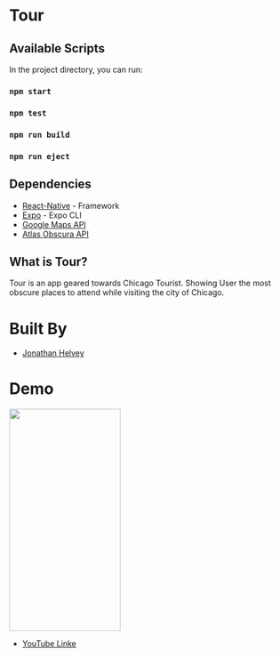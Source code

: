 # Tour

## Available Scripts

In the project directory, you can run:

### `npm start`

### `npm test`

### `npm run build`

### `npm run eject`

## Dependencies

- [React-Native](https://facebook.github.io/react-native/) - Framework
- [Expo](https://expo.io//) - Expo CLI
- [Google Maps API](hhttps://developers.google.com/maps/documentation/)
- [Atlas Obscura API](https://atlas-obscura-api.herokuapp.com/)

## What is Tour?
Tour is an app geared towards Chicago Tourist.  Showing User the most obscure places to attend while visiting the city of Chicago. 

# Built By
- [Jonathan Helvey](https://github.com/JonathanHelvey)
# Demo
<img src="Tour.gif" data-canonical-src="Tour.gif" width="200" height="400" />

- [YouTube Linke](https://youtu.be/8CQRHXlow-c)
